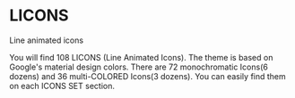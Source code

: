 # LICONS
Line animated icons

You will find 108 LICONS (Line Animated Icons). The theme is based on Google's material design colors.
There are 72 monochromatic Icons(6 dozens) and 36 multi-COLORED Icons(3 dozens). You can easily find them on each ICONS SET section.

